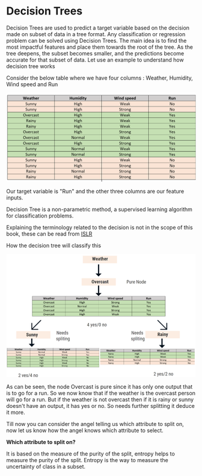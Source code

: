 # Decision Trees

Decision Trees are used to predict a target variable based on the decision made on subset of data in a tree format. Any classification or regression problem can be solved using Decision Trees. The main idea is to find the most impactful features and place them towards the root of the tree. As the tree deepens, the subset becomes smaller, and the predictions become accurate for that subset of data. Let use an example to understand how decision tree works

Consider the below table where we have four columns : Weather, Humidity, Wind speed and Run

![](../../.gitbook/assets/image%20%2817%29.png)

Our target variable is "Run" and the other three columns are our feature inputs.

Decision Tree is a non-parametric method, a supervised learning algorithm for classification problems.

Explaining the terminology related to the decision is not in the scope of this book, these can be read from [ISLR](http://faculty.marshall.usc.edu/gareth-james/ISL/)



 How the decision tree will classify this

![Tree](../../.gitbook/assets/screenshot-278-.png)

As can be seen, the node Overcast is pure since it has only one output that is to go for a run. So we now know that if the weather is the overcast person will go for a run. But if the weather is not overcast then if it is rainy or sunny doesn't have an output, it has yes or no. So needs further splitting it deduce it more.

Till now you can consider the angel telling us which attribute to split on, now let us know how the angel knows which attribute to select.

**Which attribute to split on?**

It is based on the measure of the purity of the split, entropy helps to measure the purity of the split. Entropy is the way to measure the uncertainty of class in a subset. 

